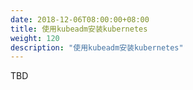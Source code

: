 ```yaml
---
date: 2018-12-06T08:00:00+08:00
title: 使用kubeadm安装kubernetes
weight: 120
description: "使用kubeadm安装kubernetes"
---
```


TBD
